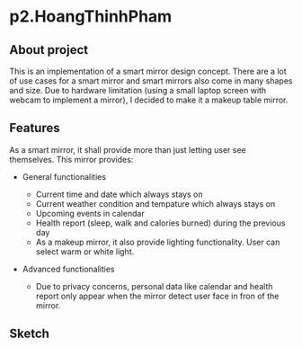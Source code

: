 # p2.HoangThinhPham

## About project
This is an implementation of a smart mirror design concept. There are a lot of use cases for a smart mirror and smart mirrors also come in many shapes and size. Due to hardware limitation (using a small laptop screen with webcam to implement a mirror), I decided to make it a makeup table mirror.

## Features

As a smart mirror, it shall provide more than just letting user see themselves. This mirror provides:
- General functionalities
    + Current time and date which always stays on
    + Current weather condition and tempature which always stays on
    + Upcoming events in calendar
    + Health report (sleep, walk and calories burned) during the previous day
    + As a makeup mirror, it also provide lighting functionality. User can select warm or white light.

- Advanced functionalities
    + Due to privacy concerns, personal data like calendar and health report only appear when the mirror detect user face in fron of the mirror.

## Sketch
